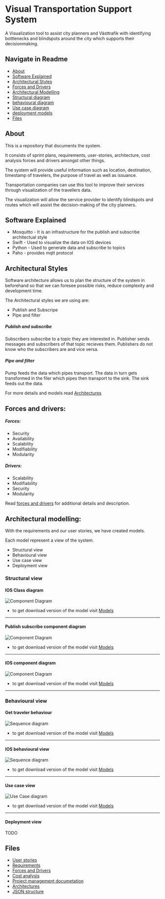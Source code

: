 # Visual Transportation Support System 
A Visualization tool to assist city planners and Västtrafik with identifying bottlenecks and blindspots around the city which supports their decisionmaking. 


## Navigate in Readme

* [About](https://git.chalmers.se/courses/dit355/2019/group-9/dit355-project-documentation/tree/master#about)
* [Software Explained](https://git.chalmers.se/courses/dit355/2019/group-9/dit355-project-documentation/tree/master#software-explained)
* [Architectural Styles](https://git.chalmers.se/courses/dit355/2019/group-9/dit355-project-documentation/tree/master#architectural-styles)
* [Forces and Drivers](https://git.chalmers.se/courses/dit355/2019/group-9/dit355-project-documentation/tree/master#forces-and-drivers)
* [Architectural Modelling](https://git.chalmers.se/courses/dit355/2019/group-9/dit355-project-documentation/tree/master#architectural-modelling)
* [Structural diagram](https://git.chalmers.se/courses/dit355/2019/group-9/dit355-project-documentation/tree/master#structural-view)
* [behavioural diagram](https://git.chalmers.se/courses/dit355/2019/group-9/dit355-project-documentation/tree/master#behavioural-view)
* [Use case diagram](https://git.chalmers.se/courses/dit355/2019/group-9/dit355-project-documentation/tree/master#use-case-view)
* [deployment models](https://git.chalmers.se/courses/dit355/2019/group-9/dit355-project-documentation/tree/master#deployment-view)
* [Files](https://git.chalmers.se/courses/dit355/2019/group-9/dit355-project-documentation/tree/masater#files)


## About
This is a repository that documents the system.

It consists of sprint plans, requirements, user-stories, architecture, cost analysis forces and drivers amongst other things.

The system will provide useful information such as location, destination, timestamp of travelers, the purpose of travel as well as issuance. 

Transportation companies can use this tool to improve their services through visualization of the travellers data.

The visualization will allow the service provider to identify blindspots and routes which will assist the decision-making of the city planners.


## Software Explained

*  Mosquitto -  It is an infrastructure for the publish and subscribe architectual style
*  Swift - Used to visualize the data on IOS devices
*  Python - Used to generate data and subscribe to topics 
*  Paho - provides mqtt protocol

## Architectural Styles
Software architecture allows us to plan the structure of the system in beforehand so that
we can foresee possible risks, reduce complexity and development time.

The Architectural styles we are using are:
* Publish and Subscripe
* Pipe and filter

##### Publish and subscribe
Subscribers subscribe to a topic they are interested in.
Publisher sends messages and subscribers of that topic recieves them.
Publishers do not know who the subscribers are and vice versa.

##### Pipe and filter
Pump feeds the data which pipes transport.
The data in turn gets transformed in the filer which pipes then transport to the sink.
The sink feeds out the data.

For more details and models read [Architectures](https://git.chalmers.se/courses/dit355/2019/group-9/dit355-project-documentation/tree/master/Architecture)

## Forces and drivers: 
##### Forces:
* Security
* Availability
* Scalability
* Modifiability
* Modularity

##### Drivers:
* Scalability
* Modifiability
* Security
* Modularity

 Read [forces and drivers](https://git.chalmers.se/courses/dit355/2019/group-9/dit355-project-documentation/blob/master/ForcesAndDrivers.md) for additional details and description.


## Architectural modelling: 
With the requirements and our user stories, we have created models.

Each model represent a view of the system.
* Structural view
* Behavioural view
* Use case view
* Deployment view 

### Structural view

#### IOS Class diagram
![Component Diagram](Architecture/IOSClientClassDiagram.png)

* to get download version of the model visit  [Models](https://git.chalmers.se/courses/dit355/2019/group-9/dit355-project-documentation/tree/master/Architecture)

__________________________________________________________________________________
#### Publish subscribe component diagram 
![Component Diagram](Architecture/uppdaterad_component.jpg)
* to get download version of the model visit  [Models](https://git.chalmers.se/courses/dit355/2019/group-9/dit355-project-documentation/tree/master/Architecture)

__________________________________________________________________________________

#### IOS component diagram
![Component Diagram](Architecture/IOSClientComponentsDiagram.png)
* to get download version of the model visit  [Models](https://git.chalmers.se/courses/dit355/2019/group-9/dit355-project-documentation/tree/master/Architecture)

__________________________________________________________________________________


### Behavioural view
#### Get traveler behaviour

![Sequence diagram](Architecture/Get_traveler_behaviour.jpg)
* to get download version of the model visit  [Models](https://git.chalmers.se/courses/dit355/2019/group-9/dit355-project-documentation/tree/master/Architecture)

__________________________________________________________________________________

#### IOS behavioural view
![Sequence diagram](Architecture/IOSClientBehaviourDiagram.png)
* to get download version of the model visit  [Models](https://git.chalmers.se/courses/dit355/2019/group-9/dit355-project-documentation/tree/master/Architecture)

__________________________________________________________________________________

#### Use case view
![Use Case diagram](Architecture/use_case_diagram.jpg)
* to get download version of the model visit  [Models](https://git.chalmers.se/courses/dit355/2019/group-9/dit355-project-documentation/tree/master/Architecture)

__________________________________________________________________________________

#### Deployment view
TODO



## Files
* [User stories](https://git.chalmers.se/courses/dit355/2019/group-9/dit355-project-documentation/blob/master/UserStories.md)
* [Requirements](https://git.chalmers.se/courses/dit355/2019/group-9/dit355-project-documentation/blob/master/SoftwareRequirementSpecification.md)
* [Forces and Drivers](https://git.chalmers.se/courses/dit355/2019/group-9/dit355-project-documentation/blob/master/ForcesAndDrivers.md)
* [Cost analysis](https://git.chalmers.se/courses/dit355/2019/group-9/dit355-project-documentation/blob/master/CostAnalysis.md)
* [Project management documetation](https://git.chalmers.se/courses/dit355/2019/group-9/dit355-project-documentation/tree/master/ProjectManagementReport)
* [Architectures](https://git.chalmers.se/courses/dit355/2019/group-9/dit355-project-documentation/tree/master/Architecture)
* [JSON structure](https://git.chalmers.se/courses/dit355/2019/group-9/dit355-project-documentation/blob/master/jsonTemplate.json)







